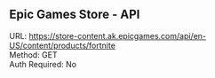 ## Epic Games Store - API

URL: https://store-content.ak.epicgames.com/api/en-US/content/products/fortnite \
Method: GET \
Auth Required: No
